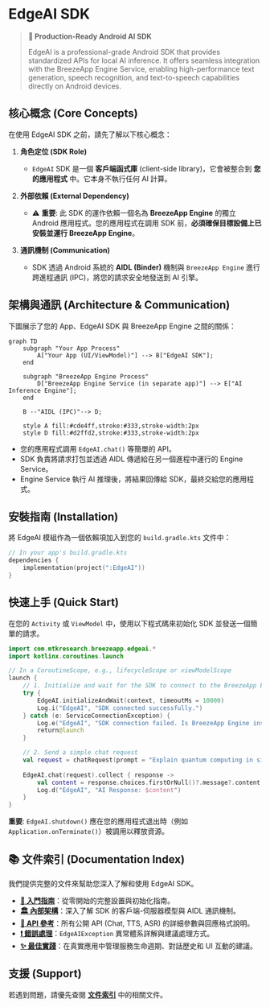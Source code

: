 # EdgeAI SDK

> **🚀 Production-Ready Android AI SDK**
>
> EdgeAI is a professional-grade Android SDK that provides standardized APIs for local AI inference. It offers seamless integration with the BreezeApp Engine Service, enabling high-performance text generation, speech recognition, and text-to-speech capabilities directly on Android devices.

## 核心概念 (Core Concepts)

在使用 EdgeAI SDK 之前，請先了解以下核心概念：

1.  **角色定位 (SDK Role)**
    -   `EdgeAI` SDK 是一個 **客戶端函式庫** (client-side library)，它會被整合到 **您的應用程式** 中。它本身不執行任何 AI 計算。

2.  **外部依賴 (External Dependency)**
    -   ⚠️ **重要**: 此 SDK 的運作依賴一個名為 **BreezeApp Engine** 的獨立 Android 應用程式。您的應用程式在調用 SDK 前，**必須確保目標設備上已安裝並運行 BreezeApp Engine**。

3.  **通訊機制 (Communication)**
    -   SDK 透過 Android 系統的 **AIDL (Binder)** 機制與 `BreezeApp Engine` 進行跨進程通訊 (IPC)，將您的請求安全地發送到 AI 引擎。

## 架構與通訊 (Architecture & Communication)

下圖展示了您的 App、EdgeAI SDK 與 BreezeApp Engine 之間的關係：

```mermaid
graph TD
    subgraph "Your App Process"
        A["Your App (UI/ViewModel)"] --> B["EdgeAI SDK"];
    end

    subgraph "BreezeApp Engine Process"
        D["BreezeApp Engine Service (in separate app)"] --> E["AI Inference Engine"];
    end

    B --"AIDL (IPC)"--> D;

    style A fill:#cde4ff,stroke:#333,stroke-width:2px
    style D fill:#d2ffd2,stroke:#333,stroke-width:2px
```
*   您的應用程式調用 `EdgeAI.chat()` 等簡單的 API。
*   SDK 負責將請求打包並透過 AIDL 傳遞給在另一個進程中運行的 Engine Service。
*   Engine Service 執行 AI 推理後，將結果回傳給 SDK，最終交給您的應用程式。

## 安裝指南 (Installation)

將 EdgeAI 模組作為一個依賴項加入到您的 `build.gradle.kts` 文件中：

```kotlin
// In your app's build.gradle.kts
dependencies {
    implementation(project(":EdgeAI"))
}
```

## 快速上手 (Quick Start)

在您的 `Activity` 或 `ViewModel` 中，使用以下程式碼來初始化 SDK 並發送一個簡單的請求。

```kotlin
import com.mtkresearch.breezeapp.edgeai.*
import kotlinx.coroutines.launch

// In a CoroutineScope, e.g., lifecycleScope or viewModelScope
launch {
    // 1. Initialize and wait for the SDK to connect to the BreezeApp Engine Service
    try {
        EdgeAI.initializeAndWait(context, timeoutMs = 10000)
        Log.i("EdgeAI", "SDK connected successfully.")
    } catch (e: ServiceConnectionException) {
        Log.e("EdgeAI", "SDK connection failed. Is BreezeApp Engine installed and running?", e)
        return@launch
    }

    // 2. Send a simple chat request
    val request = chatRequest(prompt = "Explain quantum computing in simple terms")
    
    EdgeAI.chat(request).collect { response ->
        val content = response.choices.firstOrNull()?.message?.content
        Log.d("EdgeAI", "AI Response: $content")
    }
}
```
**重要**: `EdgeAI.shutdown()` 應在您的應用程式退出時（例如 `Application.onTerminate()`）被調用以釋放資源。

## 📚 文件索引 (Documentation Index)

我們提供完整的文件來幫助您深入了解和使用 EdgeAI SDK。

*   **[🚀 入門指南](./docs/GETTING_STARTED.md)**：從零開始的完整設置與初始化指南。
*   **[🏛️ 內部架構](./docs/ARCHITECTURE.md)**：深入了解 SDK 的客戶端-伺服器模型與 AIDL 通訊機制。
*   **[🔧 API 參考](./docs/API_REFERENCE.md)**：所有公開 API (Chat, TTS, ASR) 的詳細參數與回應格式說明。
*   **[❗ 錯誤處理](./docs/ERROR_HANDLING.md)**：`EdgeAIException` 異常體系詳解與建議處理方式。
*   **[✨ 最佳實踐](./docs/BEST_PRACTICES.md)**：在真實應用中管理服務生命週期、對話歷史和 UI 互動的建議。

## 支援 (Support)

若遇到問題，請優先查閱 **[文件索引](#-文件索引-documentation-index)** 中的相關文件。
